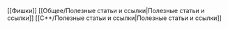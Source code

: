 
[[Фишки]]
[[Общее/Полезные статьи и ссылки|Полезные статьи и ссылки]]
[[C++/Полезные статьи и ссылки|Полезные статьи и ссылки]]
